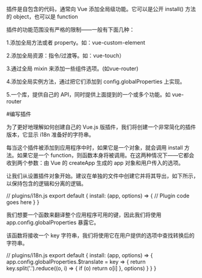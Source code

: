 插件是自包含的代码，通常向 Vue 添加全局级功能。它可以是公开 install() 方法的 object，也可以是 function

插件的功能范围没有严格的限制——一般有下面几种：

1.添加全局方法或者 property。如：vue-custom-element

2.添加全局资源：指令/过渡等。如：vue-touch）

3.通过全局 mixin 来添加一些组件选项。(如vue-router)

4.添加全局实例方法，通过把它们添加到 config.globalProperties 上实现。

5.一个库，提供自己的 API，同时提供上面提到的一个或多个功能。如 vue-router


#编写插件

为了更好地理解如何创建自己的 Vue.js 版插件，我们将创建一个非常简化的插件版本，它显示 i18n 准备好的字符串。

每当这个插件被添加到应用程序中时，如果它是一个对象，就会调用 install 方法。如果它是一个 function，则函数本身将被调用。在这两种情况下——它都会收到两个参数：由 Vue 的 createApp 生成的 app 对象和用户传入的选项。

让我们从设置插件对象开始。建议在单独的文件中创建它并将其导出，如下所示，以保持包含的逻辑和分离的逻辑。

// plugins/i18n.js
export default {
  install: (app, options) => {
    // Plugin code goes here
  }
}


我们想要一个函数来翻译整个应用程序可用的键，因此我们将使用 app.config.globalProperties 暴露它。

该函数将接收一个 key 字符串，我们将使用它在用户提供的选项中查找转换后的字符串。

// plugins/i18n.js
export default {
  install: (app, options) => {
    app.config.globalProperties.$translate = key => {
      return key.split('.').reduce((o, i) => {
        if (o) return o[i]
      }, options)
    }
  }
}